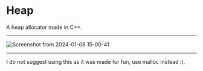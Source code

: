 # Heap
A heap allocator made in C++.

---

![Screenshot from 2024-01-08 15-00-41](https://github.com/ThatLukeDev/heap/assets/76230394/5c7550b1-d15c-46cf-a2de-25900086714b)

---

I do not suggest using this as it was made for fun, use malloc instead :).
